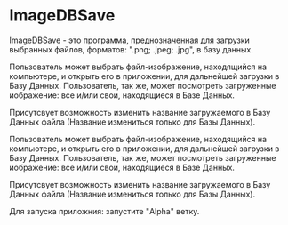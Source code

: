 # ImageDBSave
ImageDBSave - это программа, преднозначенная для загрузки выбранных файлов, форматов: ".png; .jpeg; .jpg", в базу данных.

Пользователь может выбрать файл-изображение, находящийся на компьютере, и открыть его в приложении, для дальнейшей загрузки в Базу Данных. Пользователь, так же, может посмотреть загруженные иображение: все и/или свои, находящиеся в Базе Данных.

Присутсвует возможность изменить название загружаемого в Базу Данных файла (Название измениться только для Базы Данных).

Пользователь может выбрать файл-изображение, находящийся на компьютере, и открыть его в приложении, для дальнейшей загрузки
в Базу Данных. Пользователь, так же, может посмотреть загруженные иображение: все и/или свои, находящиеся в
Базе Данных.

Присутсвует возможность изменить название загружаемого в Базу Данных файла (Название измениться только для Базы Данных).

Для запуска приложния: запустите "Alpha" ветку.
